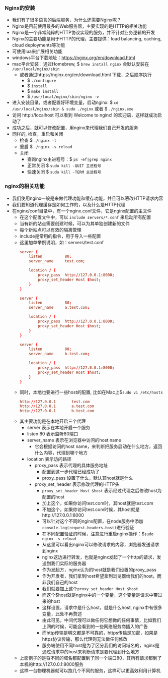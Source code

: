 ### Nginx的安装

- 我们有了很多语言的后端服务，为什么还需要Nginx呢？
- Nginx是目前使用最多的Web服务器，主要实现的是HTTP的相关功能
- Nginx是一个非常纯粹的HTTP协议实现的服务，并不针对业务逻辑的开发
- Nginx的主要功能是用于HTTP的代理，主要提供：load balancing, caching, cloud deployments等功能
- 可使用lua来扩展相关功能
- windows平台下载地址：https://nginx.org/en/download.html
- mac平台安装：通过Homebrew, $ `brew install nginx` 会默认安装在 `/usr/local/nginx/sbin`
    * 或者通过https://nginx.org/en/download.html 下载，之后顺序执行
        * $ `./configure`
        * $ `install`
        * $ `make install`
        * $ `/usr/local/nginx/sbin/nginx -v`
- 进入安装目录，或者配置好环境变量，启动nginx: $ `cd /usr/local/nginx/sbin & sudo ./nginx` 或者 $ `./nginx.exe`
- 访问 http://localhost 可以看到 Welcome to nginx! 的欢迎语，这样就成功启动了
- 成功之后，就可以修改配置，用nginx来代理我们自己开发的服务
- 同样的, 检查，重启和关闭
    * 检查 $ `./nginx -t`
    * 重启 $ `./nginx -s reload`
    * 关闭
        * 查询nginx主进程号：$ `ps -ef|grep nginx`
        * 正常关闭 $ `sudo kill -QUIT 主进程号`
        * 快速关闭 $ `sudo kill -TERM 主进程号`

### nginx的相关功能

- 我们使用nginx一般是来做代理功能和缓存功能，并且可以篡改HTTP请求内容
- 我们要知道代理缓存是如何工作的，以及什么是HTTP代理
- 在nginx/conf目录中，有一个nginx.conf文件，它是nginx配置的主文件
    * 在这个配置文件中，可以 `include servers/*.conf` 来启动所有配置
    * 当有新的站点需要创建时候，可以为其单独创建新的文件
    * 每个新站点可以有效的隔离管理
    * include是常用的指令，用于导入一些配置
    * 这里加单举例说明，如：servers/test.conf
        ```conf
        server {
            listen          80;
            server_name     test.com;

            location / {
                proxy_pass  http://127.0.0.1:8000;
                proxy_set_header Host $host;
            }
        }

        server {
            listen          80;
            server_name     a.test.com;

            location / {
                proxy_pass  http://127.0.0.1:8000;
                proxy_set_header Host $host;
            }
        }

        server {
            listen          80;
            server_name     b.test.com;

            location / {
                proxy_pass  http://127.0.0.1:8000;
                proxy_set_header Host $host;
            }
        }
        ```
    * 同时，本地也要进行一些host的配置, 比如在Mac上$`sudo vi /etc/hosts`
        ```conf
        http://127.0.0.1       test.com
        http://127.0.0.1       a.test.com
        http://127.0.0.1       b.test.com
        ```
    * 其主要功能是在本地开启三个代理
        * server 表示在本地开启一个服务
        * listen 80 表示监听80端口
        * server_name 表示在浏览器中访问的host name
            * 它会根据访问的host name，来判断把服务启动在什么地方，返回什么内容，代理到哪个地方
        * location 表示访问路径
            * proxy_pass 表示代理的具体服务地址
                * 配置到这一步代理已经成功了
                * proxy_pass 设置了什么，默认其host就是什么
            * proxy_set_header 表示修改代理的HTTP头
                * `proxy_set_header Host $host` 表示经过代理之后修改host为配置的host
                * 加上这个，如果你访问test.com时，其host就是test.com
                * 不加这个，如果你访问test.com时候，其host就是http://127.0.0.1:8000
                * 可以针对这个不同的nginx配置，在node服务中添加`console.log(request.headers.host)`进行验证
                * 在不同配置验证的时候，注意进行重启nginx操作：$`sudo nginx -s reload`
                * 从这里可以看出nginx可以修改请求的内容，浏览器发送请求到nginx
                * nginx这边进行转发，也就是nginx发起了一个http的请求，发送到我们实际的服务器
                * 作为发起方，nginx认为的host就是我们设置的proxy_pass
                * 作为开发者，我们拿到host希望拿到浏览器给我们的host，而非我们自己的host
                * 我们就要加上这个`proxy_set_header Host $host`
                * 而这个$host就是nginx中的一个变量，这个变量是请求中带过来的host
                * 这样设置，请求中是什么host，就是什么host, nginx中有很多变量，此处不再赘述
                * 由此可见，中间代理可以做任何它想做的任何事情，比如我们上网的时候，可能会看到的一些网络服务商插入的广告
                * 而http传输是明文都是不可靠的，https传输是加密，如果是https协议传输，那么代理则无法做任何修改
                * 服务端使用不同host是为了区分我们的访问域名的，nginx是通过请求中的host来判断请求是要代理到什么地方
    * 上面例子的是将不同的域名都配置到了同一个端口80，其所有请求都到了本机的http://127.0.0.1:8000服务
    * 这样一台物理机器就可以跑几个不同的服务，这样可以更高效利用计算机